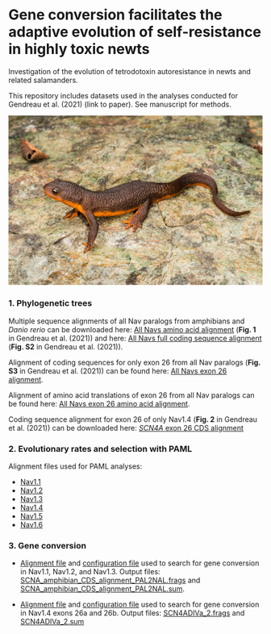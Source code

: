 # Gene conversion facilitates the adaptive evolution of self-resistance in highly toxic newts


Investigation of the evolution of tetrodotoxin autoresistance in newts and related salamanders.

This repository includes datasets used in the analyses conducted for Gendreau et al. (2021) (link to paper). See manuscript for methods.



![Taricha torosa](Taricha_torosa.jpeg)







### 1. Phylogenetic trees

Multiple sequence alignments of all Nav paralogs from amphibians and *Danio rerio* can be downloaded here: [All Navs amino acid alignment](SCNA_protein_alignment_RAxML_Tree.fasta) (**Fig. 1** in Gendreau et al. (2021)) and here: [All Navs full coding sequence alignment](SCN_CDS_alignment_RAxML_Tree.fasta) (**Fig. S2** in Gendreau et al. (2021)).

Alignment of coding sequences for only exon 26 from all Nav paralogs (**Fig. S3** in Gendreau et al. (2021)) can be found here: [All Navs exon 26 alignment](Exon_26_all_SCNAs.fasta).

Alignment of amino acid translations of exon 26 from all Nav paralogs can be found here: [All Navs exon 26 amino acid alignment](Exon26_all_SCNAs_amino_acid.fasta).

Coding sequence alignment for exon 26 of only Nav1.4 (**Fig. 2** in Gendreau et al. (2021)) can be downloaded here: [*SCN4A* exon 26 CDS alignment](SCN4A_exon26_RAxML_Tree.fasta)


### 2. Evolutionary rates and selection with PAML

Alignment files used for PAML analyses:
* [Nav1.1](SCN1A_CDS_alignment.fasta)
* [Nav1.2](SCN2A_CDS_alignment.fasta)
* [Nav1.3](SCN3A_CDS_alignment.fasta)
* [Nav1.4](SCN4A_CDS_alignment.fasta)
* [Nav1.5](SCN5A_CDS_alignment.fasta)
* [Nav1.6](SCN8A_CDS_alignment.fasta)


### 3. Gene conversion

* [Alignment file](SCNA_amphibian_CDS_alignment_geneconv.fasta) and [configuration file](Geneconv_config_SCN1A-2A-3A.cfg) used to search for gene conversion in Nav1.1, Nav1.2, and Nav1.3. Output files: [SCNA_amphibian_CDS_alignment_PAL2NAL.frags](SCNA_amphibian_CDS_alignment_PAL2NAL.frags) and [SCNA_amphibian_CDS_alignment_PAL2NAL.sum](SCNA_amphibian_CDS_alignment_PAL2NAL.sum).

* [Alignment file](SCN4A_exon_26_alignment_geneconv.fasta) and [configuration file](Geneconv_config_SCN4A.cfg) used to search for gene conversion in Nav1.4 exons 26a and 26b. Output files: [SCN4ADIVa_2.frags](SCN4ADIVa_2.frags) and [SCN4ADIVa_2.sum](SCN4ADIVa_2.sum)


